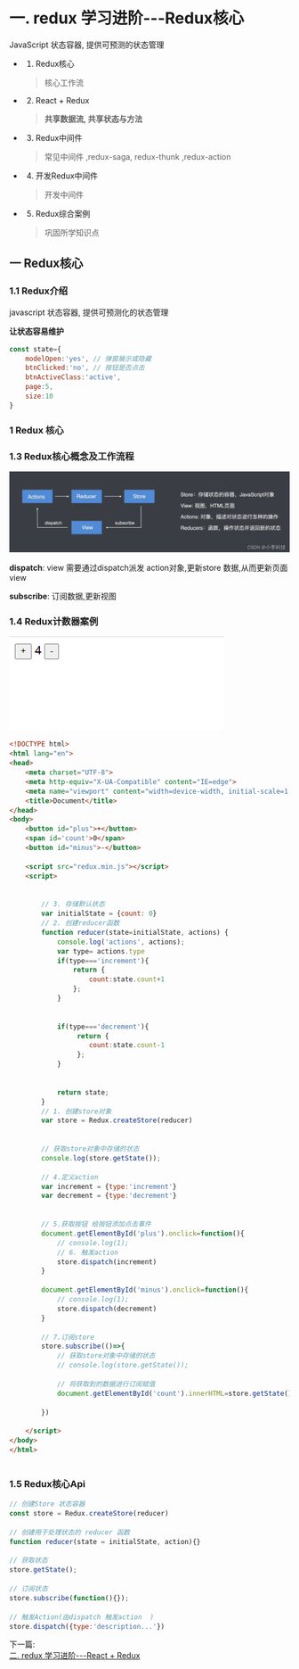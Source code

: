 
# 一. redux 学习进阶---Redux核心

JavaScript 状态容器, 提供可预测的状态管理

+ 1. Redux核心

  > 核心工作流

+ 2. React + Redux

  > **共享数据流, 共享状态与方法**

+ 3. Redux中间件

  > 常见中间件 ,redux-saga,  redux-thunk ,redux-action

+ 4. 开发Redux中间件

  > 开发中间件

+ 5. Redux综合案例

  > 巩固所学知识点

## 一 Redux核心

### 1.1 Redux介绍

javascript 状态容器,  提供可预测化的状态管理

**让状态容易维护**

```js
const state={
    modelOpen:'yes', // 弹窗展示或隐藏
    btnClicked:'no', // 按钮是否点击
    btnActiveClass:'active',
    page:5,
    size:10
}
```

### 1 Redux 核心

### 1.3 Redux核心概念及工作流程

![请添加图片描述](assets/c7f36a1cd1354ea9fed703aefda4825c.png)



**dispatch**: view 需要通过dispatch派发 action对象,更新store 数据,从而更新页面view

**subscribe**: 订阅数据,更新视图



### 1.4 Redux计数器案例
![在这里插入图片描述](assets/94bfcf2ff2238b81599a584e125e2726.png#pic_center)

```html
<!DOCTYPE html>
<html lang="en">
<head>
    <meta charset="UTF-8">
    <meta http-equiv="X-UA-Compatible" content="IE=edge">
    <meta name="viewport" content="width=device-width, initial-scale=1.0">
    <title>Document</title>
</head>
<body>
    <button id="plus">+</button>
    <span id='count'>0</span>
    <button id="minus">-</button>

    <script src="redux.min.js"></script>
    <script>


        // 3. 存储默认状态
        var initialState = {count: 0} 
        // 2. 创建reducer函数
        function reducer(state=initialState, actions) {
            console.log('actions', actions);
            var type= actions.type
            if(type==='increment'){
                return {
                    count:state.count+1
                };
            }


            if(type==='decrement'){
                 return {
                    count:state.count-1
                 };
            }

            
            return state;
        }
        // 1. 创建store对象
        var store = Redux.createStore(reducer)


        // 获取store对象中存储的状态
        console.log(store.getState());
        
        // 4.定义action
        var increment = {type:'increment'}
        var decrement = {type:'decrement'}


        // 5.获取按钮 给按钮添加点击事件
        document.getElementById('plus').onclick=function(){
            // console.log(1);
            // 6. 触发action
            store.dispatch(increment)
        }

        document.getElementById('minus').onclick=function(){
            // console.log(1);
            store.dispatch(decrement)
        }

        // 7.订阅store
        store.subscribe(()=>{
            // 获取store对象中存储的状态
            // console.log(store.getState());
            
            // 将获取到的数据进行订阅赋值
            document.getElementById('count').innerHTML=store.getState().count

        })

    </script>
</body>
</html>



```



### 1.5 Redux核心Api

```js
// 创建Store 状态容器
const store = Redux.createStore(reducer)

// 创建用于处理状态的 reducer 函数
function reducer(state = initialState, action){}

// 获取状态
store.getState();

// 订阅状态
store.subscribe(function(){});

// 触发Action(由dispatch 触发action  )
store.dispatch({type:'description...'})
```

下一篇:    
[二. redux 学习进阶---React + Redux
](https://blog.csdn.net/qq_35812380/article/details/122160758)



